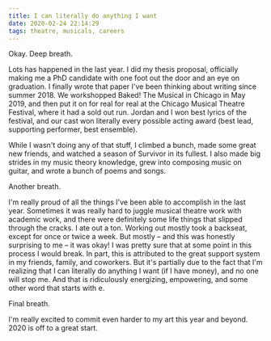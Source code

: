 ```yaml
---
title: I can literally do anything I want
date: 2020-02-24 22:14:29
tags: theatre, musicals, careers
---
```


Okay. Deep breath.

Lots has happened in the last year. I did my thesis proposal, officially making
me a PhD candidate with one foot out the door and an eye on graduation.  I
finally wrote that paper I've been thinking about writing since summer 2018.
We workshopped Baked! The Musical in Chicago in May 2019, and then put it on
for real for real at the Chicago Musical Theatre Festival, where it had a sold
out run. Jordan and I won best lyrics of the festival, and our cast won
literally every possible acting award (best lead, supporting performer,
best ensemble).  

While I wasn't doing any of that stuff, I climbed a bunch, made some great new
friends, and watched a season of Survivor in its fullest. I also made big
strides in my music theory knowledge, grew into composing music on guitar, and
wrote a bunch of poems and songs.

Another breath.

I'm really proud of all the things I've been able to accomplish in the last
year. Sometimes it was really hard to juggle musical theatre work with academic
work, and there were definitely some life things that slipped through the
cracks. I ate out a ton. Working out mostly took a backseat, except for once or
twice a week. But mostly – and this was honestly surprising to me – it was
okay! I was pretty sure that at some point in this process I would break. In
part, this is attributed to the great support system in my friends, family, and
coworkers. But it's partially due to the fact that I'm realizing that I can
literally do anything I want (if I have money), and no one will stop me. And
that is ridiculously energizing, empowering, and some other word that starts with e.

Final breath.

I'm really excited to commit even harder to my art this year and beyond. 2020
is off to a great start. 
